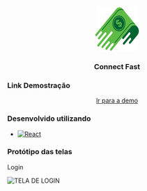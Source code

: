 <a name="readme-top"></a>

<br />
<div align="center">
  <a href="https://github.com/github_username/repo_name">
    <img src="frontend/src/assets/svgs/logo.svg" alt="Logo" width="100" height="100">
  </a>

<h3 align="center">Connect Fast</h3>
</div>


### Link Demostração
<div align="center">
  <a href="https://connect-fast.abrune.com.br/" target="_blank">
   Ir para a demo
  </a>
</div>

### Desenvolvido utilizando

* [![React][React.js]][React-url]


### Protótipo das telas

Login

![TELA DE LOGIN](https://user-images.githubusercontent.com/36678337/205842034-61fcb521-2ddc-45e8-8f66-9a7ed2922460.png)




[React.js]: https://img.shields.io/badge/React-20232A?style=for-the-badge&logo=react&logoColor=61DAFB
[React-url]: https://reactjs.org/
